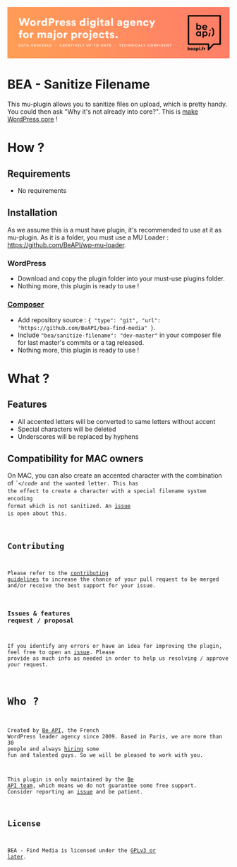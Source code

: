 <a href="https://beapi.fr">![Be API Github Banner](assets/images/banner-github.png)</a>

# BEA - Sanitize Filename

This mu-plugin allows you to sanitize files on upload, which is pretty handy.
You could then ask "Why it's not already into core?". This is [make WordPress core](https://core.trac.wordpress.org/ticket/22363) !

# How ?

## Requirements

- No requirements

## Installation

As we assume this is a must have plugin, it's recommended to use at it as mu-plugin. As it is a folder, you must use a MU Loader : https://github.com/BeAPI/wp-mu-loader.

### WordPress

- Download and copy the plugin folder into your must-use plugins folder.
- Nothing more, this plugin is ready to use !

### [Composer](http://composer.rarst.net/)

- Add repository source : `{ "type": "git", "url": "https://github.com/BeAPI/bea-find-media" }`.
- Include `"bea/sanitize-filename": "dev-master"` in your composer file for last master's commits or a tag released.
- Nothing more, this plugin is ready to use !

# What ?

## Features

* All accented letters will be converted to same letters without accent
* Special characters will be deleted
* Underscores will be replaced by hyphens

## Compatibility for MAC owners

On MAC, you can also create an accented character with the combination of *<code>`</code* and the wanted letter. This has the effect to create a character with a special filename system encoding format which is not sanitized.
An [issue](https://github.com/BeAPI/bea-sanitize-filename/issues/1) is open about this.
  
## Contributing

Please refer to the [contributing guidelines](.github/CONTRIBUTING.md) to increase the chance of your pull request to be merged and/or receive the best support for your issue.

### Issues & features request / proposal

If you identify any errors or have an idea for improving the plugin, feel free to open an [issue](../../issues/new). Please provide as much info as needed in order to help us resolving / approve your request.

# Who ?

Created by [Be API](https://beapi.fr), the French WordPress leader agency since 2009. Based in Paris, we are more than 30 people and always [hiring](https://beapi.workable.com) some fun and talented guys. So we will be pleased to work with you.

This plugin is only maintained by the [Be API team](https://beapi.fr), which means we do not guarantee some free support. Consider reporting an [issue](#issues--features-request--proposal) and be patient. 

## License

BEA - Find Media is licensed under the [GPLv3 or later](LICENSE.md).
